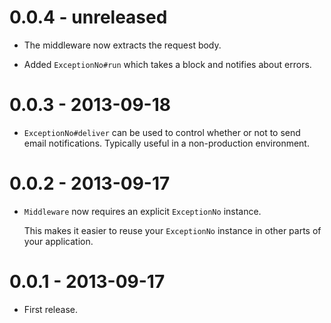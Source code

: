 0.0.4 - unreleased
==================

* The middleware now extracts the request body.

* Added `ExceptionNo#run` which takes a block and notifies about errors.

0.0.3 - 2013-09-18
==================

* `ExceptionNo#deliver` can be used to control whether or not to send email
  notifications. Typically useful in a non-production environment.

0.0.2 - 2013-09-17
==================

* `Middleware` now requires an explicit `ExceptionNo` instance.

  This makes it easier to reuse your `ExceptionNo` instance in other parts of
  your application.

0.0.1 - 2013-09-17
==================

* First release.
